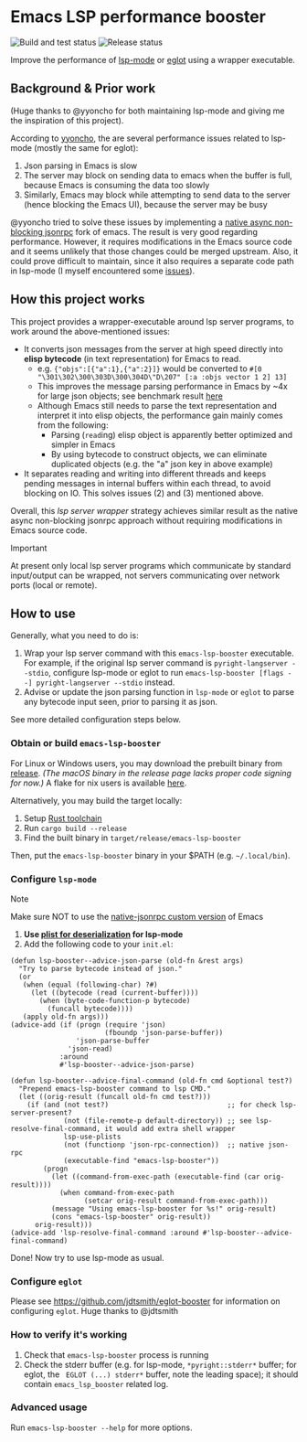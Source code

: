# Emacs LSP performance booster

![Build and test status](https://github.com/blahgeek/emacs-lsp-booster/actions/workflows/build-test.yml/badge.svg)
![Release status](https://github.com/blahgeek/emacs-lsp-booster/actions/workflows/release.yml/badge.svg)

Improve the performance of [lsp-mode](https://github.com/emacs-lsp/lsp-mode) or [eglot](https://github.com/joaotavora/eglot) using a wrapper executable.

## Background & Prior work

(Huge thanks to @yyoncho for both maintaining lsp-mode and giving me the inspiration of this project).

According to [yyoncho](https://www.reddit.com/r/emacs/comments/ymrkyn/comment/iv90q4i/?utm_source=share&utm_medium=web2x&context=3),
the are several performance issues related to lsp-mode (mostly the same for eglot):

1. Json parsing in Emacs is slow
2. The server may block on sending data to emacs when the buffer is full, because Emacs is consuming the data too slowly
3. Similarly, Emacs may block while attempting to send data to the server (hence blocking the Emacs UI), because the server may be busy

@yyoncho tried to solve these issues by implementing a [native async non-blocking jsonrpc](https://github.com/emacs-lsp/emacs) fork of emacs.
The result is very good regarding performance. However, it requires modifications in the Emacs source code and it seems unlikely that those changes could be merged upstream.
Also, it could prove difficult to maintain, since it also requires a separate code path in lsp-mode (I myself encountered some [issues](https://github.com/emacs-lsp/emacs/issues/12)).

## How this project works

This project provides a wrapper-executable around lsp server programs, to work around the above-mentioned issues:

- It converts json messages from the server at high speed directly into **elisp bytecode** (in text representation) for Emacs to read.
    * e.g. `{"objs":[{"a":1},{"a":2}]}` would be converted to `#[0 "\301\302\300\303D\300\304D\"D\207" [:a :objs vector 1 2] 13]`
    * This improves the message parsing performance in Emacs by ~4x for large json objects; see benchmark result [here](https://github.com/blahgeek/emacs-lsp-booster/actions/runs/7416840025/job/20182439682#step:5:142)
    * Although Emacs still needs to parse the text representation and interpret it into elisp objects, the performance gain mainly comes from the following:
        * Parsing (`read`ing) elisp object is apparently better optimized and simpler in Emacs
        * By using bytecode to construct objects, we can eliminate duplicated objects (e.g. the "a" json key in above example)
- It separates reading and writing into different threads and keeps pending messages in internal buffers within each thread, to avoid blocking on IO.  This solves issues (2) and (3) mentioned above.

Overall, this _lsp server wrapper_ strategy achieves similar result as the native async non-blocking jsonrpc approach without requiring modifications in Emacs source code.

> [!IMPORTANT]  
> At present only local lsp server programs which communicate by standard input/output can be wrapped, not servers communicating over network ports (local or remote).

## How to use

Generally, what you need to do is:

1. Wrap your lsp server command with this `emacs-lsp-booster` executable.
   For example, if the original lsp server command is `pyright-langserver --stdio`, configure lsp-mode or eglot to run `emacs-lsp-booster [flags --] pyright-langserver --stdio` instead.
2. Advise or update the json parsing function in `lsp-mode` or `eglot` to parse any bytecode input seen, prior to parsing it as json.

See more detailed configuration steps below.

### Obtain or build `emacs-lsp-booster`

For Linux or Windows users, you may download the prebuilt binary from [release](https://github.com/blahgeek/emacs-lsp-booster/releases).
*(The macOS binary in the release page lacks proper code signing for now.)*
A flake for nix users is available [here](https://github.com/slotThe/emacs-lsp-booster-flake).

Alternatively, you may build the target locally:

1. Setup [Rust toolchain](https://www.rust-lang.org/tools/install)
2. Run `cargo build --release`
3. Find the built binary in `target/release/emacs-lsp-booster`

Then, put the `emacs-lsp-booster` binary in your $PATH (e.g. `~/.local/bin`).

### Configure `lsp-mode`

> [!NOTE]  
> Make sure NOT to use the [native-jsonrpc custom version](https://github.com/emacs-lsp/emacs) of Emacs

1. **Use [plist for deserialization](https://emacs-lsp.github.io/lsp-mode/page/performance/#use-plists-for-deserialization) for lsp-mode**
3. Add the following code to your `init.el`:

```elisp
(defun lsp-booster--advice-json-parse (old-fn &rest args)
  "Try to parse bytecode instead of json."
  (or
   (when (equal (following-char) ?#)
     (let ((bytecode (read (current-buffer))))
       (when (byte-code-function-p bytecode)
         (funcall bytecode))))
   (apply old-fn args)))
(advice-add (if (progn (require 'json)
                       (fboundp 'json-parse-buffer))
                'json-parse-buffer
              'json-read)
            :around
            #'lsp-booster--advice-json-parse)

(defun lsp-booster--advice-final-command (old-fn cmd &optional test?)
  "Prepend emacs-lsp-booster command to lsp CMD."
  (let ((orig-result (funcall old-fn cmd test?)))
    (if (and (not test?)                             ;; for check lsp-server-present?
             (not (file-remote-p default-directory)) ;; see lsp-resolve-final-command, it would add extra shell wrapper
             lsp-use-plists
             (not (functionp 'json-rpc-connection))  ;; native json-rpc
             (executable-find "emacs-lsp-booster"))
        (progn
          (let ((command-from-exec-path (executable-find (car orig-result))))
            (when command-from-exec-path
                  (setcar orig-result command-from-exec-path)))
          (message "Using emacs-lsp-booster for %s!" orig-result)
          (cons "emacs-lsp-booster" orig-result))
      orig-result)))
(advice-add 'lsp-resolve-final-command :around #'lsp-booster--advice-final-command)
```

Done! Now try to use lsp-mode as usual.

### Configure `eglot`

Please see https://github.com/jdtsmith/eglot-booster for information on configuring `eglot`. 
Huge thanks to @jdtsmith

### How to verify it's working

1. Check that `emacs-lsp-booster` process is running
2. Check the stderr buffer (e.g. for lsp-mode, `*pyright::stderr*` buffer; for eglot, the ` EGLOT (...) stderr*` buffer, note the leading space); it should contain `emacs_lsp_booster` related log.

### Advanced usage

Run `emacs-lsp-booster --help` for more options.
